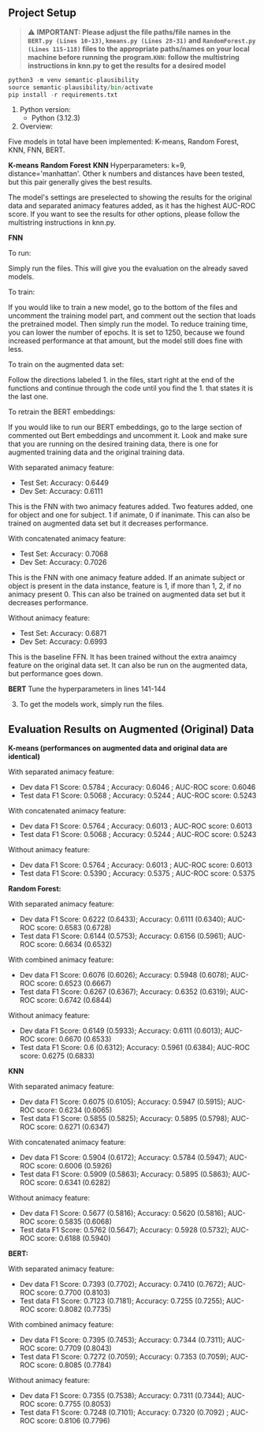 ## Project Setup

> :warning: **IMPORTANT: Please adjust the file paths/file names in the `BERT.py (Lines 10-13)`, `kmeans.py (Lines 28-31)` and `RandomForest.py (Lines 115-118)` files to the appropriate paths/names on your local machine before running the program.`KNN`: follow the multistring instructions in knn.py to get the results for a desired model**

```python
python3 -m venv semantic-plausibility
source semantic-plausibility/bin/activate
pip install -r requirements.txt
```

1. Python version:
   - Python (3.12.3)
2. Overview:

Five models in total have been implemented: K-means, Random Forest, KNN, FNN, BERT.

**K-means**
**Random Forest**
**KNN**
Hyperparameters: k=9, distance='manhattan'. Other k numbers and distances have been tested, but this pair generally gives the best results.

The model's settings are preselected to showing the results for the original data and separated animacy features added, as it has the highest AUC-ROC score. If you want to see the results for other options, please follow the multistring instructions in knn.py.

**FNN**

To run:

Simply run the files. This will give you the evaluation on the already saved models.

To train:

If you would like to train a new model, go to the bottom of the files and uncomment the training model part, and comment out the section that loads the pretrained model.
Then simply run the model. To reduce training time, you can lower the number of epochs. It is set to 1250, because we found increased performance at that amount, but the model still does fine with less.

To train on the augmented data set:

Follow the directions labeled 1. in the files, start right at the end of the functions and continue through the code until you find the 1. that states it is the last one.

To retrain the BERT embeddings:

If you would like to run our BERT embeddings, go to the large section of commented out Bert embeddings and uncomment it. Look and make sure that you are running on the desired training data, there is one for augmented training data and the original training data.

With separated animacy feature:
- Test Set: Accuracy: 0.6449
- Dev Set: Accuracy: 0.6111

This is the FNN with two animacy features added. Two features added, one for object and one for subject. 1 if animate, 0 if inanimate.
This can also be trained on augmented data set but it decreases performance.

With concatenated animacy feature:
- Test Set: Accuracy: 0.7068
- Dev Set: Accuracy: 0.7026

This is the FNN with one animacy feature added. If an animate subject or object is present in the data instance, feature is 1, if more than 1, 2, if no animacy present 0.
This can also be trained on augmented data set but it decreases performance.

Without animacy feature:
- Test Set: Accuracy: 0.6871
- Dev Set: Accuracy: 0.6993

This is the baseline FFN. It has been trained without the extra anaimcy feature on the original data set. It can also be run on the augmented data, but performance goes down.


**BERT**
Tune the hyperparameters in lines 141-144

3. To get the models work, simply run the files.

## Evaluation Results on Augmented (Original) Data

**K-means (performances on augmented data and original data are identical)**

With separated animacy feature:

- Dev data F1 Score: 0.5784 ; Accuracy: 0.6046 ; AUC-ROC score: 0.6046
- Test data F1 Score: 0.5068 ; Accuracy: 0.5244 ; AUC-ROC score: 0.5243

With concatenated animacy feature:

- Dev data F1 Score: 0.5764 ; Accuracy: 0.6013 ; AUC-ROC score: 0.6013
- Test data F1 Score: 0.5068 ; Accuracy: 0.5244 ; AUC-ROC score: 0.5243

Without animacy feature:

- Dev data F1 Score: 0.5764 ; Accuracy: 0.6013 ; AUC-ROC score: 0.6013
- Test data F1 Score: 0.5390 ; Accuracy: 0.5375 ; AUC-ROC score: 0.5375

**Random Forest:**

With separated animacy feature:

- Dev data F1 Score: 0.6222 (0.6433); Accuracy: 0.6111 (0.6340); AUC-ROC score: 0.6583 (0.6728)
- Test data F1 Score: 0.6144 (0.5753); Accuracy: 0.6156 (0.5961); AUC-ROC score: 0.6634 (0.6532)

With combined animacy feature:

- Dev data F1 Score: 0.6076 (0.6026); Accuracy: 0.5948 (0.6078); AUC-ROC score: 0.6523 (0.6667)
- Test data F1 Score: 0.6267 (0.6367); Accuracy: 0.6352 (0.6319); AUC-ROC score: 0.6742 (0.6844)

Without animacy feature:

- Dev data F1 Score: 0.6149 (0.5933); Accuracy: 0.6111 (0.6013); AUC-ROC score: 0.6670 (0.6533)
- Test data F1 Score: 0.6 (0.6312); Accuracy: 0.5961 (0.6384); AUC-ROC score: 0.6275 (0.6833)

**KNN**

With separated animacy feature:

- Dev data F1 Score: 0.6075 (0.6105); Accuracy: 0.5947 (0.5915); AUC-ROC score: 0.6234 (0.6065)
- Test data F1 Score: 0.5855 (0.5825); Accuracy: 0.5895 (0.5798); AUC-ROC score: 0.6271 (0.6347)

With concatenated animacy feature:

- Dev data F1 Score: 0.5904 (0.6172); Accuracy: 0.5784 (0.5947); AUC-ROC score: 0.6006 (0.5926)
- Test data F1 Score: 0.5909 (0.5863); Accuracy: 0.5895 (0.5863); AUC-ROC score: 0.6341 (0.6282)

Without animacy feature:

- Dev data F1 Score: 0.5677 (0.5816); Accuracy: 0.5620 (0.5816); AUC-ROC score: 0.5835 (0.6068)
- Test data F1 Score: 0.5762 (0.5647); Accuracy: 0.5928 (0.5732); AUC-ROC score: 0.6188 (0.5940)

**BERT:**

With separated animacy feature:

- Dev data F1 Score: 0.7393 (0.7702); Accuracy: 0.7410 (0.7672); AUC-ROC score: 0.7700 (0.8103)
- Test data F1 Score: 0.7123 (0.7181); Accuracy: 0.7255 (0.7255); AUC-ROC score: 0.8082 (0.7735)

With combined animacy feature:

- Dev data F1 Score: 0.7395 (0.7453); Accuracy: 0.7344 (0.7311); AUC-ROC score: 0.7709 (0.8043)
- Test data F1 Score: 0.7272 (0.7059); Accuracy: 0.7353 (0.7059); AUC-ROC score: 0.8085 (0.7784)

Without animacy feature:

- Dev data F1 Score: 0.7355 (0.7538); Accuracy: 0.7311 (0.7344); AUC-ROC score: 0.7755 (0.8053)
- Test data F1 Score: 0.7248 (0.7101); Accuracy: 0.7320 (0.7092) ; AUC-ROC score: 0.8106 (0.7796)
